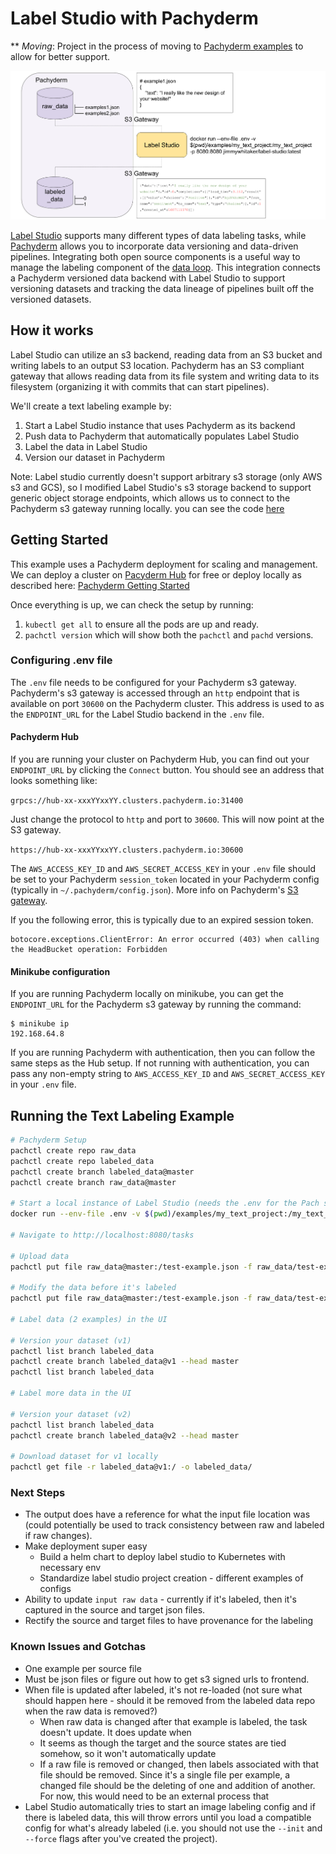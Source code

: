 # Label Studio with Pachyderm
** *Moving*: Project in the process of moving to [Pachyderm examples](https://github.com/pachyderm/examples/tree/master/label-studio) to allow for better support. 
<p align="center">
	<img src='images/ls_p_integration.jpg' width='800' title='Pachyderm'>
</p>

[Label Studio](https://labelstud.io/) supports many different types of data labeling tasks, while [Pachyderm](https://www.pachyderm.com/) allows you to incorporate data versioning and data-driven pipelines. Integrating both open source components is a useful way to manage the labeling component of the [data loop](https://jimmymwhitaker.medium.com/completing-the-machine-learning-loop-e03c784eaab4). This integration connects a Pachyderm versioned data backend with Label Studio to support versioning datasets and tracking the data lineage of pipelines built off the versioned datasets.

## How it works

Label Studio can utilize an s3 backend, reading data from an S3 bucket and writing labels to an output S3 location. Pachyderm has an S3 compliant gateway that allows reading data from its file system and writing data to its filesystem (organizing it with commits that can start pipelines).

We'll create a text labeling example by:

1. Start a Label Studio instance that uses Pachyderm as its backend
2. Push data to Pachyderm that automatically populates Label Studio
3. Label the data in Label Studio
4. Version our dataset in Pachyderm

Note: Label studio currently doesn't support arbitrary s3 storage (only AWS s3 and GCS), so I modified Label Studio's s3 storage backend to support generic object storage endpoints, which allows us to connect to the Pachyderm s3 gateway running locally. you can see the code [here](label_studio/storage/s3.py)

## Getting Started
This example uses a Pachyderm deployment for scaling and management. We can deploy a cluster on [Pacyderm Hub](hub.pachyderm.com) for free or deploy locally as described here: [Pachyderm Getting Started](https://docs.pachyderm.com/latest/getting_started/)

Once everything is up, we can check the setup by running: 
1. `kubectl get all` to ensure all the pods are up and ready. 
2. `pachctl version` which will show both the `pachctl` and `pachd` versions.

### Configuring .env file
The `.env` file needs to be configured for your Pachyderm s3 gateway. Pachyderm's s3 gateway is accessed through an `http` endpoint that is available on port `30600` on the Pachyderm cluster. This address is used to as the `ENDPOINT_URL` for the Label Studio backend in the `.env` file. 



#### Pachyderm Hub
If you are running your cluster on Pachyderm Hub, you can find out your `ENDPOINT_URL` by clicking the `Connect` button. You should see an address that looks something like: 

`grpcs://hub-xx-xxxYYxxYY.clusters.pachyderm.io:31400`

Just change the protocol to `http` and port to `30600`. This will now point at the S3 gateway. 

`https://hub-xx-xxxYYxxYY.clusters.pachyderm.io:30600`

The `AWS_ACCESS_KEY_ID` and `AWS_SECRET_ACCESS_KEY` in your `.env` file should be set to your Pachyderm `session_token` located in your Pachyderm config (typically in `~/.pachyderm/config.json`). More info on Pachyderm's [S3 gateway](https://docs.pachyderm.com/latest/deploy-manage/manage/s3gateway/configure-s3client/). 

If you the following error, this is typically due to an expired session token. 

```
botocore.exceptions.ClientError: An error occurred (403) when calling the HeadBucket operation: Forbidden
```

#### Minikube configuration
If you are running Pachyderm locally on minikube, you can get the `ENDPOINT_URL` for the Pachyderm s3 gateway by running the command:

```
$ minikube ip
192.168.64.8
```

If you are running Pachyderm with authentication, then you can follow the same steps as the Hub setup. If not running with authentication, you can pass any non-empty string to `AWS_ACCESS_KEY_ID` and `AWS_SECRET_ACCESS_KEY` in your `.env` file.


<!-- ## Creating a new project
A new project requires creating a new configuration (see some of the [examples](examples/)). Creating a new project with Label Studio can be done by from the command line. We'll use the Docker image that we created to do this, adding the `--init` flag which will create the project. 

```shell
docker run --env-file .env -v $(pwd)/examples/my_new_project:/my_new_project -p 8080:8080 --entrypoint=label-studio jimmywhitaker/label-studio:latest start /my_new_project/ --source s3 --source-path master.raw_data --target s3-completions --target-path master.labeled_data --input-format=image --template image_bbox --source-params "{\"use_blob_urls\": false, \"regex\": \".*\"}"

``` -->

## Running the Text Labeling Example

``` bash
# Pachyderm Setup
pachctl create repo raw_data
pachctl create repo labeled_data
pachctl create branch labeled_data@master
pachctl create branch raw_data@master

# Start a local instance of Label Studio (needs the .env for the Pach s3 gateway)
docker run --env-file .env -v $(pwd)/examples/my_text_project:/my_text_project -p 8080:8080 jimmywhitaker/label-studio:latest

# Navigate to http://localhost:8080/tasks

# Upload data
pachctl put file raw_data@master:/test-example.json -f raw_data/test-example.json --split json --target-file-datums 1

# Modify the data before it's labeled
pachctl put file raw_data@master:/test-example.json -f raw_data/test-example2.json --split json --target-file-datums 1 --overwrite

# Label data (2 examples) in the UI

# Version your dataset (v1)
pachctl list branch labeled_data
pachctl create branch labeled_data@v1 --head master
pachctl list branch labeled_data

# Label more data in the UI

# Version your dataset (v2)
pachctl list branch labeled_data
pachctl create branch labeled_data@v2 --head master

# Download dataset for v1 locally
pachctl get file -r labeled_data@v1:/ -o labeled_data/

```

### Next Steps

* The output does have a reference for what the input file location was (could potentially be used to track consistency between raw and labeled if raw changes).
* Make deployment super easy
  * Build a helm chart to deploy label studio to Kubernetes with necessary env 
  * Standardize label studio project creation - different examples of configs
* Ability to update `input raw data` - currently if it's labeled, then it's captured in the source and target json files. 
* Rectify the source and target files to have provenance for the labeling


### Known Issues and Gotchas 

* One example per source file 
* Must be json files or figure out how to get s3 signed urls to frontend. 
* When file is updated after labeled, it's not re-loaded (not sure what should happen here - should it be removed from the labeled data repo when the raw data is removed?)
  * When raw data is changed after that example is labeled, the task doesn't update. It does update when 
  * It seems as though the target and the source states are tied somehow, so it won't automatically update
  * If a raw file is removed or changed, then labels associated with that file should be removed. Since it's a single file per example, a changed file should be the deleting of one and addition of another. For now, this would need to be an external process that 
* Label Studio automatically tries to start an image labeling config and if there is labeled data, this will throw errors until you load a compatible config for what's already labeled (i.e. you should not use the `--init` and `--force` flags after you've created the project).

